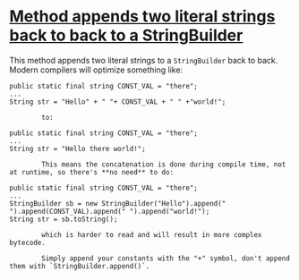 # [Method appends two literal strings back to back to a StringBuilder](http://fb-contrib.sourceforge.net/bugdescriptions.html#SPP_DOUBLE_APPENDED_LITERALS)

This method appends two literal strings to a `StringBuilder` back to back.
			Modern compilers will optimize something like:  

    public static final string CONST_VAL = "there";
    ...
    String str = "Hello" + " "+ CONST_VAL + " " +"world!";

			to:   

    public static final string CONST_VAL = "there";
    ...
    String str = "Hello there world!";

			This means the concatenation is done during compile time, not at runtime, so there's **no need** to do:   

    public static final string CONST_VAL = "there";
    ...
    StringBuilder sb = new StringBuilder("Hello").append(" ").append(CONST_VAL).append(" ").append("world!");
    String str = sb.toString();

			which is harder to read and will result in more complex bytecode.

			Simply append your constants with the "+" symbol, don't append them with `StringBuilder.append()`.